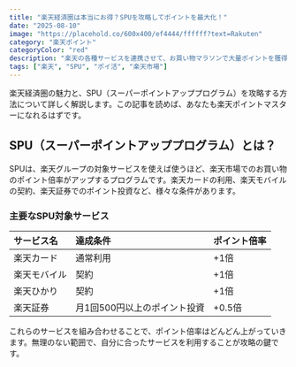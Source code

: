 ```yaml
---
title: "楽天経済圏は本当にお得？SPUを攻略してポイントを最大化！"
date: "2025-08-10"
image: "https://placehold.co/600x400/ef4444/ffffff?text=Rakuten"
category: "楽天ポイント"
categoryColor: "red"
description: "楽天の各種サービスを連携させて、お買い物マラソンで大量ポイントを獲得する秘訣を伝授します。"
tags: ["楽天", "SPU", "ポイ活", "楽天市場"]
---
```


楽天経済圏の魅力と、SPU（スーパーポイントアッププログラム）を攻略する方法について詳しく解説します。この記事を読めば、あなたも楽天ポイントマスターになれるはずです。

## SPU（スーパーポイントアッププログラム）とは？

SPUは、楽天グループの対象サービスを使えば使うほど、楽天市場でのお買い物のポイント倍率がアップするプログラムです。楽天カードの利用、楽天モバイルの契約、楽天証券でのポイント投資など、様々な条件があります。

### 主要なSPU対象サービス

| サービス名 | 達成条件 | ポイント倍率 |
| :--- | :--- | :--- |
| 楽天カード | 通常利用 | +1倍 |
| 楽天モバイル | 契約 | +1倍 |
| 楽天ひかり | 契約 | +1倍 |
| 楽天証券 | 月1回500円以上のポイント投資 | +0.5倍 |

これらのサービスを組み合わせることで、ポイント倍率はどんどん上がっていきます。無理のない範囲で、自分に合ったサービスを利用することが攻略の鍵です。
